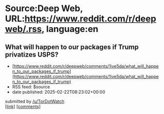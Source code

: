 # Source:Deep Web, URL:https://www.reddit.com/r/deepweb/.rss, language:en

## What will happen to our packages if Trump privatizes USPS?
 - [https://www.reddit.com/r/deepweb/comments/1ive5da/what_will_happen_to_our_packages_if_trump](https://www.reddit.com/r/deepweb/comments/1ive5da/what_will_happen_to_our_packages_if_trump)
 - RSS feed: $source
 - date published: 2025-02-22T08:23:02+00:00

&#32; submitted by &#32; <a href="https://www.reddit.com/user/TorDotWatch"> /u/TorDotWatch </a> <br/> <span><a href="/r/DarknetMarketRanks/comments/1iv4h8u/what_will_happen_to_our_packages_if_trump/">[link]</a></span> &#32; <span><a href="https://www.reddit.com/r/deepweb/comments/1ive5da/what_will_happen_to_our_packages_if_trump/">[comments]</a></span>

